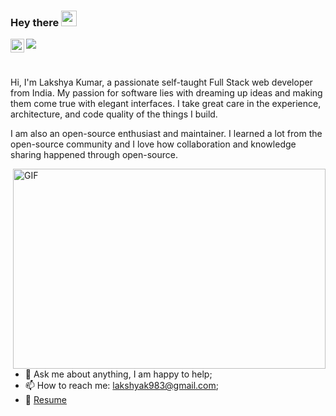 ### Hey there <img src="https://media.giphy.com/media/hvRJCLFzcasrR4ia7z/giphy.gif" width="25px">

<a href="http://www.linkedin.com/in/lakshyakumar27">
  <img align="left" alt="Lakshya's LinkedIN" width="22px" src="https://raw.githubusercontent.com/peterthehan/peterthehan/master/assets/linkedin.svg" />
</a>

![](https://visitor-badge.glitch.me/badge?page_id=27lakshay.27lakshay)

<br />

Hi, I'm Lakshya Kumar, a passionate self-taught Full Stack web developer from India. My passion for software lies with dreaming up ideas and making them come true with elegant interfaces. I take great care in the experience, architecture, and code quality of the things I build.

I am also an open-source enthusiast and maintainer. I learned a lot from the open-source community and I love how collaboration and knowledge sharing happened through open-source.


  <img align="right" alt="GIF" src="https://github.com/abhisheknaiidu/abhisheknaiidu/blob/master/code.gif?raw=true" width="500" height="320" />
  
- 💬 Ask me about anything, I am happy to help;
- 📫 How to reach me: lakshyak983@gmail.com;
- 📝 [Resume](https://drive.google.com/file/d/1QPnAJ3tFvjJcb8P2FyaaLoW2rnWDZx2u/view?usp=sharing)


<!--
**27lakshay/27lakshay** is a ✨ _special_ ✨ repository because its `README.md` (this file) appears on your GitHub profile.

Here are some ideas to get you started:

- 🔭 I’m currently working on ...
- 🌱 I’m currently learning ...
- 👯 I’m looking to collaborate on ...
- 🤔 I’m looking for help with ...
- 💬 Ask me about ...
- 📫 How to reach me: ...
- 😄 Pronouns: ...
- ⚡ Fun fact: ...
-->
